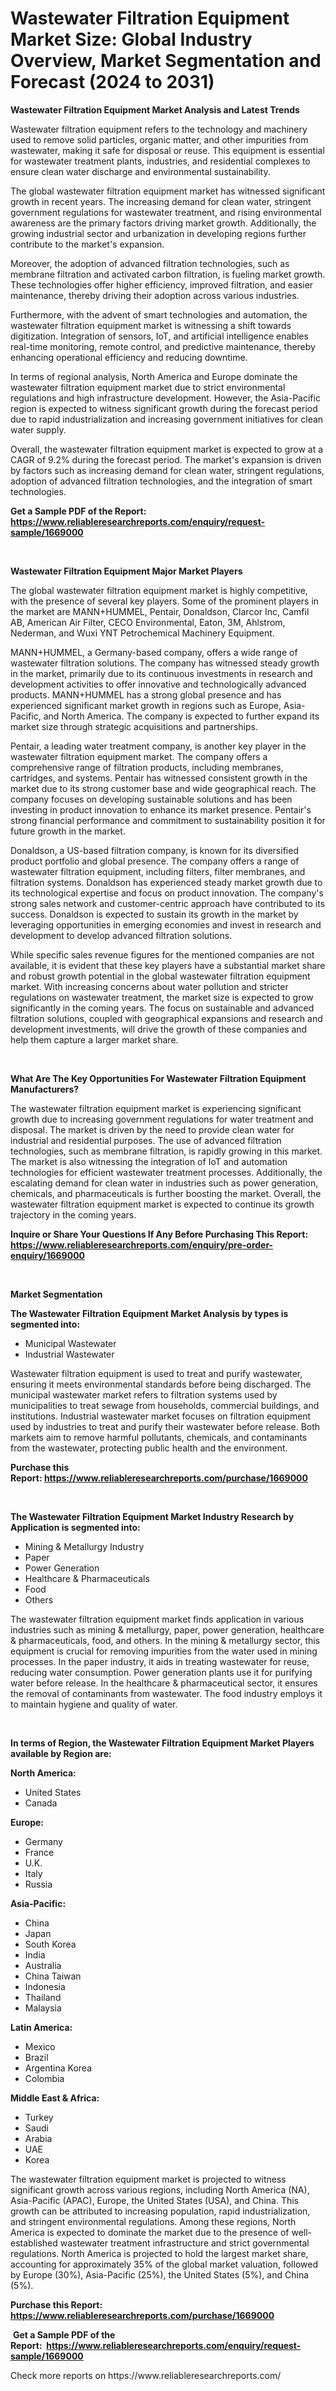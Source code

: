 <p><h1>Wastewater Filtration Equipment Market Size: Global Industry Overview, Market Segmentation and Forecast (2024 to 2031)</h1></p><p><strong>Wastewater Filtration Equipment Market Analysis and Latest Trends</strong></p>
<p><p>Wastewater filtration equipment refers to the technology and machinery used to remove solid particles, organic matter, and other impurities from wastewater, making it safe for disposal or reuse. This equipment is essential for wastewater treatment plants, industries, and residential complexes to ensure clean water discharge and environmental sustainability.</p><p>The global wastewater filtration equipment market has witnessed significant growth in recent years. The increasing demand for clean water, stringent government regulations for wastewater treatment, and rising environmental awareness are the primary factors driving market growth. Additionally, the growing industrial sector and urbanization in developing regions further contribute to the market's expansion.</p><p>Moreover, the adoption of advanced filtration technologies, such as membrane filtration and activated carbon filtration, is fueling market growth. These technologies offer higher efficiency, improved filtration, and easier maintenance, thereby driving their adoption across various industries.</p><p>Furthermore, with the advent of smart technologies and automation, the wastewater filtration equipment market is witnessing a shift towards digitization. Integration of sensors, IoT, and artificial intelligence enables real-time monitoring, remote control, and predictive maintenance, thereby enhancing operational efficiency and reducing downtime.</p><p>In terms of regional analysis, North America and Europe dominate the wastewater filtration equipment market due to strict environmental regulations and high infrastructure development. However, the Asia-Pacific region is expected to witness significant growth during the forecast period due to rapid industrialization and increasing government initiatives for clean water supply.</p><p>Overall, the wastewater filtration equipment market is expected to grow at a CAGR of 9.2% during the forecast period. The market's expansion is driven by factors such as increasing demand for clean water, stringent regulations, adoption of advanced filtration technologies, and the integration of smart technologies.</p></p>
<p><strong>Get a Sample PDF of the Report:&nbsp; <a href="https://www.reliableresearchreports.com/enquiry/request-sample/1669000">https://www.reliableresearchreports.com/enquiry/request-sample/1669000</a></strong></p>
<p>&nbsp;</p>
<p><strong>Wastewater Filtration Equipment Major Market Players</strong></p>
<p><p>The global wastewater filtration equipment market is highly competitive, with the presence of several key players. Some of the prominent players in the market are MANN+HUMMEL, Pentair, Donaldson, Clarcor Inc, Camfil AB, American Air Filter, CECO Environmental, Eaton, 3M, Ahlstrom, Nederman, and Wuxi YNT Petrochemical Machinery Equipment.</p><p>MANN+HUMMEL, a Germany-based company, offers a wide range of wastewater filtration solutions. The company has witnessed steady growth in the market, primarily due to its continuous investments in research and development activities to offer innovative and technologically advanced products. MANN+HUMMEL has a strong global presence and has experienced significant market growth in regions such as Europe, Asia-Pacific, and North America. The company is expected to further expand its market size through strategic acquisitions and partnerships.</p><p>Pentair, a leading water treatment company, is another key player in the wastewater filtration equipment market. The company offers a comprehensive range of filtration products, including membranes, cartridges, and systems. Pentair has witnessed consistent growth in the market due to its strong customer base and wide geographical reach. The company focuses on developing sustainable solutions and has been investing in product innovation to enhance its market presence. Pentair's strong financial performance and commitment to sustainability position it for future growth in the market.</p><p>Donaldson, a US-based filtration company, is known for its diversified product portfolio and global presence. The company offers a range of wastewater filtration equipment, including filters, filter membranes, and filtration systems. Donaldson has experienced steady market growth due to its technological expertise and focus on product innovation. The company's strong sales network and customer-centric approach have contributed to its success. Donaldson is expected to sustain its growth in the market by leveraging opportunities in emerging economies and invest in research and development to develop advanced filtration solutions.</p><p>While specific sales revenue figures for the mentioned companies are not available, it is evident that these key players have a substantial market share and robust growth potential in the global wastewater filtration equipment market. With increasing concerns about water pollution and stricter regulations on wastewater treatment, the market size is expected to grow significantly in the coming years. The focus on sustainable and advanced filtration solutions, coupled with geographical expansions and research and development investments, will drive the growth of these companies and help them capture a larger market share.</p></p>
<p>&nbsp;</p>
<p><strong>What Are The Key Opportunities For Wastewater Filtration Equipment Manufacturers?</strong></p>
<p><p>The wastewater filtration equipment market is experiencing significant growth due to increasing government regulations for water treatment and disposal. The market is driven by the need to provide clean water for industrial and residential purposes. The use of advanced filtration technologies, such as membrane filtration, is rapidly growing in this market. The market is also witnessing the integration of IoT and automation technologies for efficient wastewater treatment processes. Additionally, the escalating demand for clean water in industries such as power generation, chemicals, and pharmaceuticals is further boosting the market. Overall, the wastewater filtration equipment market is expected to continue its growth trajectory in the coming years.</p></p>
<p><strong>Inquire or Share Your Questions If Any Before Purchasing This Report: <a href="https://www.reliableresearchreports.com/enquiry/pre-order-enquiry/1669000">https://www.reliableresearchreports.com/enquiry/pre-order-enquiry/1669000</a></strong></p>
<p>&nbsp;</p>
<p><strong>Market Segmentation</strong></p>
<p><strong>The Wastewater Filtration Equipment Market Analysis by types is segmented into:</strong></p>
<p><ul><li>Municipal Wastewater</li><li>Industrial Wastewater</li></ul></p>
<p><p>Wastewater filtration equipment is used to treat and purify wastewater, ensuring it meets environmental standards before being discharged. The municipal wastewater market refers to filtration systems used by municipalities to treat sewage from households, commercial buildings, and institutions. Industrial wastewater market focuses on filtration equipment used by industries to treat and purify their wastewater before release. Both markets aim to remove harmful pollutants, chemicals, and contaminants from the wastewater, protecting public health and the environment.</p></p>
<p><strong>Purchase this Report:&nbsp;<a href="https://www.reliableresearchreports.com/purchase/1669000">https://www.reliableresearchreports.com/purchase/1669000</a></strong></p>
<p>&nbsp;</p>
<p><strong>The Wastewater Filtration Equipment Market Industry Research by Application is segmented into:</strong></p>
<p><ul><li>Mining & Metallurgy Industry</li><li>Paper</li><li>Power Generation</li><li>Healthcare & Pharmaceuticals</li><li>Food</li><li>Others</li></ul></p>
<p><p>The wastewater filtration equipment market finds application in various industries such as mining & metallurgy, paper, power generation, healthcare & pharmaceuticals, food, and others. In the mining & metallurgy sector, this equipment is crucial for removing impurities from the water used in mining processes. In the paper industry, it aids in treating wastewater for reuse, reducing water consumption. Power generation plants use it for purifying water before release. In the healthcare & pharmaceutical sector, it ensures the removal of contaminants from wastewater. The food industry employs it to maintain hygiene and quality of water.</p></p>
<p>&nbsp;</p>
<p><strong>In terms of Region, the Wastewater Filtration Equipment Market Players available by Region are:</strong></p>
<p>
    <p> <strong> North America: </strong>
        <ul>
            <li>United States</li>
            <li>Canada</li>
        </ul>
        </p> 
    <p> <strong> Europe: </strong>
        <ul>
            <li>Germany</li>
            <li>France</li>
            <li>U.K.</li>
            <li>Italy</li>
            <li>Russia</li>
        </ul>
        </p> 
    <p> <strong> Asia-Pacific: </strong>
        <ul>
            <li>China</li>
            <li>Japan</li>
            <li>South Korea</li>
            <li>India</li>
            <li>Australia</li>
            <li>China Taiwan</li>
            <li>Indonesia</li>
            <li>Thailand</li>
            <li>Malaysia</li>
        </ul>
        </p> 
    <p> <strong> Latin America: </strong>
        <ul>
            <li>Mexico</li>
            <li>Brazil</li>
            <li>Argentina Korea</li>
            <li>Colombia</li>
        </ul>
        </p> 
    <p> <strong> Middle East & Africa: </strong>
        <ul>
            <li>Turkey</li>
            <li>Saudi</li>
            <li>Arabia</li>
            <li>UAE</li>
            <li>Korea</li>
        </ul>
    </p>
    </p>
<p><p>The wastewater filtration equipment market is projected to witness significant growth across various regions, including North America (NA), Asia-Pacific (APAC), Europe, the United States (USA), and China. This growth can be attributed to increasing population, rapid industrialization, and stringent environmental regulations. Among these regions, North America is expected to dominate the market due to the presence of well-established wastewater treatment infrastructure and strict governmental regulations. North America is projected to hold the largest market share, accounting for approximately 35% of the global market valuation, followed by Europe (30%), Asia-Pacific (25%), the United States (5%), and China (5%).</p></p>
<p><strong>Purchase this Report: <a href="https://www.reliableresearchreports.com/purchase/1669000">https://www.reliableresearchreports.com/purchase/1669000</a></strong></p>
<p>&nbsp;<strong>Get a Sample PDF of the Report:&nbsp;&nbsp;<a href="https://www.reliableresearchreports.com/enquiry/request-sample/1669000">https://www.reliableresearchreports.com/enquiry/request-sample/1669000</a></strong></p>
<p><strong></strong></p>
<p>Check more reports on https://www.reliableresearchreports.com/</p>